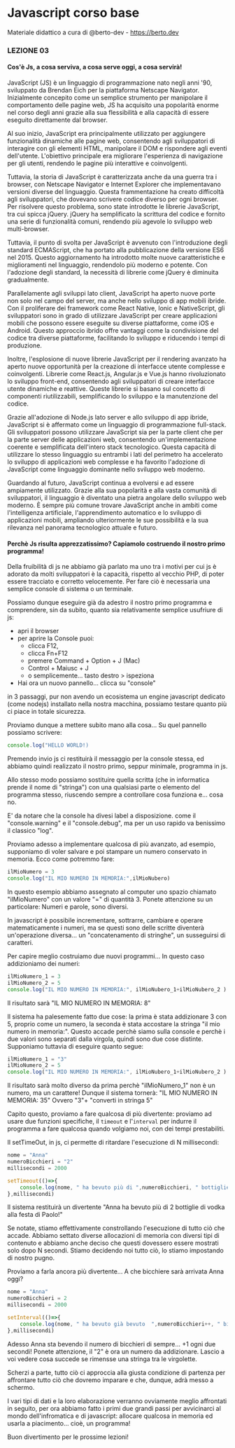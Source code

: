 # Javascript corso base
Materiale didattico a cura di @berto-dev - https://berto.dev


### LEZIONE 03

#### Cos'è Js, a cosa serviva, a cosa serve oggi, a cosa servirà!

JavaScript (JS) è un linguaggio di programmazione nato negli anni '90, sviluppato da Brendan Eich per la piattaforma Netscape Navigator. Inizialmente concepito come un semplice strumento per manipolare il comportamento delle pagine web, JS ha acquisito una popolarità enorme nel corso degli anni grazie alla sua flessibilità e alla capacità di essere eseguito direttamente dal browser.

Al suo inizio, JavaScript era principalmente utilizzato per aggiungere funzionalità dinamiche alle pagine web, consentendo agli sviluppatori di interagire con gli elementi HTML, manipolare il DOM e rispondere agli eventi dell'utente. L'obiettivo principale era migliorare l'esperienza di navigazione per gli utenti, rendendo le pagine più interattive e coinvolgenti.

Tuttavia, la storia di JavaScript è caratterizzata anche da una guerra tra i browser, con Netscape Navigator e Internet Explorer che implementavano versioni diverse del linguaggio. Questa frammentazione ha creato difficoltà agli sviluppatori, che dovevano scrivere codice diverso per ogni browser. Per risolvere questo problema, sono state introdotte le librerie JavaScript, tra cui spicca jQuery. jQuery ha semplificato la scrittura del codice e fornito una serie di funzionalità comuni, rendendo più agevole lo sviluppo web multi-browser.

Tuttavia, il punto di svolta per JavaScript è avvenuto con l'introduzione degli standard ECMAScript, che ha portato alla pubblicazione della versione ES6 nel 2015. Questo aggiornamento ha introdotto molte nuove caratteristiche e miglioramenti nel linguaggio, rendendolo più moderno e potente. Con l'adozione degli standard, la necessità di librerie come jQuery è diminuita gradualmente.

Parallelamente agli sviluppi lato client, JavaScript ha aperto nuove porte non solo nel campo del server, ma anche nello sviluppo di app mobili ibride. Con il proliferare dei framework come React Native, Ionic e NativeScript, gli sviluppatori sono in grado di utilizzare JavaScript per creare applicazioni mobili che possono essere eseguite su diverse piattaforme, come iOS e Android. Questo approccio ibrido offre vantaggi come la condivisione del codice tra diverse piattaforme, facilitando lo sviluppo e riducendo i tempi di produzione.

Inoltre, l'esplosione di nuove librerie JavaScript per il rendering avanzato ha aperto nuove opportunità per la creazione di interfacce utente complesse e coinvolgenti. Librerie come React.js, Angular.js e Vue.js hanno rivoluzionato lo sviluppo front-end, consentendo agli sviluppatori di creare interfacce utente dinamiche e reattive. Queste librerie si basano sul concetto di componenti riutilizzabili, semplificando lo sviluppo e la manutenzione del codice.

Grazie all'adozione di Node.js lato server e allo sviluppo di app ibride, JavaScript si è affermato come un linguaggio di programmazione full-stack. Gli sviluppatori possono utilizzare JavaScript sia per la parte client che per la parte server delle applicazioni web, consentendo un'implementazione coerente e semplificata dell'intero stack tecnologico. Questa capacità di utilizzare lo stesso linguaggio su entrambi i lati del perimetro ha accelerato lo sviluppo di applicazioni web complesse e ha favorito l'adozione di JavaScript come linguaggio dominante nello sviluppo web moderno.

Guardando al futuro, JavaScript continua a evolversi e ad essere ampiamente utilizzato. Grazie alla sua popolarità e alla vasta comunità di sviluppatori, il linguaggio è diventato una pietra angolare dello sviluppo web moderno. È sempre più comune trovare JavaScript anche in ambiti come l'intelligenza artificiale, l'apprendimento automatico e lo sviluppo di applicazioni mobili, ampliando ulteriormente le sue possibilità e la sua rilevanza nel panorama tecnologico attuale e futuro.


#### Perchè Js risulta apprezzatissimo? Capiamolo costruendo il nostro primo programma!

Della fruibilità di js ne abbiamo già parlato ma uno tra i motivi per cui js è adorato da molti sviluppatori è la capacità, rispetto al vecchio PHP, di poter essere tracciato e corretto velocemente. Per fare ciò è necessaria una semplice console di sistema o un terminale.

Possiamo dunque eseguire già da adestro il nostro primo programma e comprendere, sin da subito, quanto sia relativamente semplice usufriure di js:

- apri il browser
- per aprire la Console puoi:
    - clicca F12,
    - clicca Fn+F12
    - premere Command + Option + J (Mac)
    - Control + Maiusc + J
    - o semplicemente... tasto destro > ispeziona
- Hai ora un nuovo pannello... clicca su "console"

in 3 passaggi, pur non avendo un ecosistema un engine javascript dedicato (come nodejs) installato nella nostra macchina, possiamo testare quanto più ci piace in totale sicurezza.

Proviamo dunque a mettere subito mano alla cosa... Su quel pannello possiamo scrivere:

```js
console.log("HELLO WORLD!)
```

Premendo invio js ci restituirà il messaggio per la console stessa, ed abbiamo quindi realizzato il nostro primo, seppur minimale, programma in js.

Allo stesso modo possiamo sostituire quella scritta (che in informatica prende il nome di "stringa") con una qualsiasi parte o elemento del programma stesso, riuscendo sempre a controllare cosa funziona e... cosa no.

E' da notare che la console ha divesi label a disposizione. come il "console.warning" e il "console.debug", ma per un uso rapido va benissimo il classico "log".

Proviamo adesso a implementare qualcosa di più avanzato, ad esempio, supponiamo di voler salvare e poi stampare un numero conservato in memoria. Ecco come potremmo fare:

```js
ilMioNumero = 3
console.log("IL MIO NUMERO IN MEMORIA:",ilMioNubero)
```

In questo esempio abbiamo assegnato al computer uno spazio chiamato "ilMioNumero" con un valore "=" di quantità 3.
Ponete attenzione su un particolare: Numeri e parole, sono diversi.

In javascript è possibile incrementare, sottrarre, cambiare e operare matematicamente i numeri, ma se questi sono delle scritte diventerà un'operazione diversa... un "concatenamento di stringhe", un susseguirsi di caratteri.

Per capire meglio costruiamo due nuovi programmi...
In questo caso addizioniamo dei numeri:

```js
ilMioNumero_1 = 3
ilMioNumero_2 = 5
console.log("IL MIO NUMERO IN MEMORIA:", ilMioNubero_1+ilMioNubero_2 )
```
Il risultato sarà "IL MIO NUMERO IN MEMORIA: 8"

Il sistema ha palesemente fatto due cose: la prima è stata addizionare 3 con 5, proprio come un numero, la seconda è stata accostare la stringa "il mio numero in memoria:". Questo accade perchè siamo sulla console e perchè i due valori sono separati dalla virgola, quindi sono due cose distinte.
Supponiamo tuttavia di eseguire quanto segue:

```js
ilMioNumero_1 = "3"
ilMioNumero_2 = 5
console.log("IL MIO NUMERO IN MEMORIA:", ilMioNubero_1+ilMioNubero_2 )
```

Il risultato sarà molto diverso da prima perchè "ilMioNumero_1" non è un numero, ma un carattere! Dunque il sistema tornerà: "IL MIO NUMERO IN MEMORIA: 35" 
Ovvero "3"+ "converti in stringa 5"

Capito questo, proviamo a fare qualcosa di più divertente: proviamo ad usare due funzioni specifiche, il `timeout` e l'`interval` per indurre il programma a fare qualcosa quando volgiamo noi, con dei tempi prestabiliti.

Il setTimeOut, in js, ci permette di ritardare l'esecuzione di N millisecondi:

```js
nome = "Anna"
numeroBicchieri = "2"
millisecondi = 2000

setTimeout(()=>{
    console.log(nome, " ha bevuto più di ",numeroBicchieri, " bottiglie di vodka alla festa di Paolo!" )
},millisecondi)
```

Il sistema restituirà un divertente "Anna ha bevuto più di 2 bottiglie di vodka alla festa di Paolo!"

Se notate, stiamo effettivamente constrollando l'esecuzione di tutto ciò che accade. Abbiamo settato diverse allocazioni di memoria con diversi tipi di contenuto e abbiamo anche deciso che questi dovessero essere mostrati solo dopo N secondi. Stiamo decidendo noi tutto ciò, lo stiamo impostando di nostro pugno.

Proviamo a farla ancora più divertente... A che bicchiere sarà arrivata Anna oggi?

```js
nome = "Anna"
numeroBicchieri = 2
millisecondi = 2000

setInterval(()=>{
    console.log(nome, " ha bevuto già bevuto  ",numeroBicchieri++, " bicchieri di vodka!!" )
},millisecondi)
```

Adesso Anna sta bevendo il numero di bicchieri di sempre... +1 ogni due secondi!
Ponete attenzione, il "2" è ora un numero da addizionare. Lascio a voi vedere cosa succede se rimensse una stringa tra le virgolette.

Scherzi a parte, tutto ciò ci approccia alla giusta condizione di partenza per affrontare tutto ciò che dovremo imparare e che, dunque, adrà messo a schermo.

I vari tipi di dati e la loro elaborazione verranno ovviamente meglio affrontati in seguito, per ora abbiamo fatto i primi due grandi passi per avvicinarci al mondo dell'infromatica e di javascript: allocare qualcosa in memoria ed usarla a piacimento... cioè, un programma!

Buon divertimento per le prossime lezioni!
